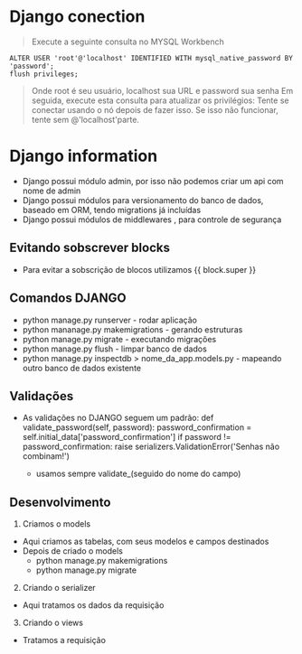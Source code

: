 # Django conection
> Execute a seguinte consulta no MYSQL Workbench
```
ALTER USER 'root'@'localhost' IDENTIFIED WITH mysql_native_password BY 'password';
flush privileges;
```

> Onde root é seu usuário, localhost sua URL e password sua senha
> Em seguida, execute esta consulta para atualizar os privilégios:
> Tente se conectar usando o nó depois de fazer isso.
> Se isso não funcionar, tente sem @'localhost'parte.

# Django information
- Django possui módulo admin, por isso não podemos criar um api com nome de admin
- Django possui módulos para versionamento do banco de dados, baseado em ORM, tendo migrations já incluídas
- Django possui módulos de middlewares , para controle de segurança

## Evitando sobscrever blocks
- Para evitar a sobscrição de blocos utilizamos  {{ block.super }}

## Comandos DJANGO
- python manage.py runserver - rodar aplicação
- python mananage.py makemigrations - gerando estruturas
- python manage.py migrate - executando migrações
- python manage.py flush - limpar banco de dados
- python manage.py inspectdb > nome_da_app.models.py - mapeando outro banco de dados existente

## Validações
- As validações no DJANGO seguem um padrão:
  def validate_password(self, password):
    password_confirmation = self.initial_data['password_confirmation']
    if password != password_confirmation:
      raise serializers.ValidationError('Senhas não combinam!')
  
  - usamos sempre validate_(seguido do nome do campo)

## Desenvolvimento
1. Criamos o models
  - Aqui criamos as tabelas, com seus modelos e campos destinados
  - Depois de criado o models
    - python manage.py makemigrations
    - python manage.py migrate

2. Criando o serializer
  - Aqui tratamos os dados da requisição

3. Criando o views
  - Tratamos a requisição

